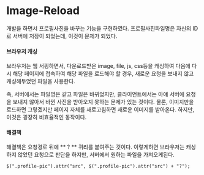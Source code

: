 # Image-Reload
개발을 하면서 프로필사진을 바꾸는 기능을 구현하였다.
프로필사진파일명은 자신의 ID로 서버에 저장이 되었는데, 이것이 문제가 되었다.

#### 브라우저 캐싱
브라우저는 웹 서핑하면서, 다운로드받은 image, file, js, css등을 캐싱하여 다음에 다시 해당 페이지에 접속하여 해당 파일을 로드해야 할 경우, 새로운 요청을 보내지 않고 캐싱해두었던 파일을 사용한다.

즉, 서버에서는 파일명은 같고 파일은 바뀌었지만, 클라이언트에서는 아얘 서버에 요청을 보내지 않아서 바뀐 사진을 받아오지 못하는 문제가 있는 것이다.
물론, 이미지만을 로드하면 그렇겠지만 페이지 자체를 새로고침하면 새로운 이미지를 받아온다.
하지만, 이것은 굉장히 비효율적인 동작이다.

#### 해결책
해결책은 요청경로 뒤에 ** ? ** 퀴리를 붙여주는 것이다.
이렇게하면 브라우저는 캐싱하지 않았던 요청으로 판단을 하지만, 서버에서 원하는 파일을 가져오게된다.
```
$(".profile-pic").attr("src", $(".profile-pic").attr("src") + "?");
```
